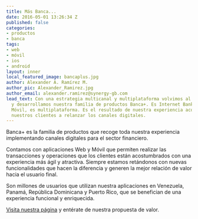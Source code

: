 ```yaml
---
title: Más Banca...
date: 2016-05-01 13:26:34 Z
published: false
categories:
- productos
- banca
tags:
- web
- móvil
- ios
- android
layout: inner
local_featured_image: bancaplus.jpg
author: Alexander A. Ramírez M.
author_pic: Alexander_Ramirez.jpg
author_email: alexander.ramirez@synergy-gb.com
lead_text: Con una estrategia multicanal y multiplataforma volvimos al lienzo y rediseñamos
  y desarrollamos nuestra familia de productos Banca+. Es Internet Banking, es Banca
  Móvil, es multiplataforma. Es el resultado de nuestra experiencia acompañando a
  nuestros clientes a relanzar los canales digitales.
---
```


Banca+ es la familia de productos que recoge toda nuestra experiencia implementando canales digitales para el sector financiero.

Contamos con aplicaciones Web y Móvil que permiten realizar las transacciones y operaciones que los clientes están acostumbrados con una experiencia más ágil y atractiva. Siempre estamos retándonos con nuevas funcionalidades que hacen la diferencia y generen la mejor relación de valor hacia el usuario final.

Son millones de usuarios que utilizan nuestra aplicaciones en Venezuela, Panamá, República Dominicana y Puerto Rico, que se benefician de una experiencia funcional y enriquecida. 

[Visita nuestra página](http://synergy-gb.com) y entérate de nuestra propuesta de valor.